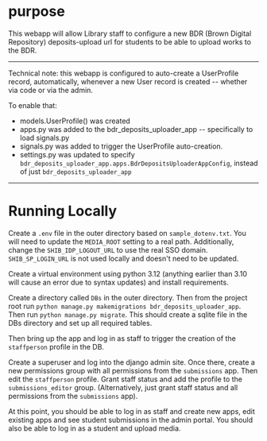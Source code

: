# purpose

This webapp will allow Library staff to configure a new BDR (Brown Digital Repository) deposits-upload url for students to be able to upload works to the BDR.

---

Technical note: this webapp is configured to auto-create a UserProfile record, automatically, whenever a new User record is created -- whether via code or via the admin.

To enable that:
- models.UserProfile() was created
- apps.py was added to the bdr_deposits_uploader_app -- specifically to load signals.py
- signals.py was added to trigger the UserProfile auto-creation.
- settings.py was updated to specify `bdr_deposits_uploader_app.apps.BdrDepositsUploaderAppConfig`, instead of just `bdr_deposits_uploader_app`

---

# Running Locally
Create a `.env` file in the outer directory based on `sample_dotenv.txt`. You will need to update the `MEDIA_ROOT` setting to a real path. Additionally, change the `SHIB_IDP_LOGOUT_URL` to use the real SSO domain. `SHIB_SP_LOGIN_URL` is not used locally and doesn't need to be updated.

Create a virtual environment using python 3.12 (anything earlier than 3.10 will cause an error due to syntax updates) and install requirements.

Create a directory called `DBs` in the outer directory. Then from the project root run `python manage.py makemigrations bdr_deposits_uploader_app`. Then run `python manage.py migrate`. This should create a sqlite file in the DBs directory and set up all required tables. 

Then bring up the app and log in as staff to trigger the creation of the `staffperson` profile in the DB. 

Create a superuser and log into the django admin site. Once there, create a new permissions group with all permissions from the `submissions` app. Then edit the `staffperson` profile. Grant staff status and add the profile to the `submissions_editor` group. (Alternatively, just grant staff status and all permissions from the `submissions` app).

At this point, you should be able to log in as staff and create new apps, edit existing apps and see student submissions in the admin portal. You should also be able to log in as a student and upload media.